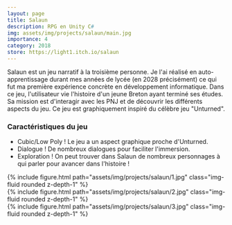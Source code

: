 ```yaml
---
layout: page
title: Salaun
description: RPG en Unity C#
img: assets/img/projects/salaun/main.jpg
importance: 4
category: 2018
store: https://light1.itch.io/salaun
---
```


Salaun est un jeu narratif à la troisième personne. Je l'ai réalisé en auto-apprentissage durant mes années de lycée (en 2028 précisément) ce qui fut ma première expérience concrète en développement informatique.
Dans ce jeu, l'utilisateur vie l'histoire d'un jeune Breton ayant terminé ses études.
Sa mission est d'interagir avec les PNJ et de découvrir les différents aspects du jeu.
Ce jeu est graphiquement inspiré du célèbre jeu "Unturned".

<h3> Caractéristiques du jeu</h3>

- Cubic/Low Poly ! Le jeu a un aspect graphique proche d'Unturned.
- Dialogue ! De nombreux dialogues pour faciliter l'immersion.
- Exploration ! On peut trouver dans Salaun de nombreux personnages à qui parler pour avancer dans l'histoire !

<div class="row">
    <div class="col-sm mt-3 mt-md-0">
        {% include figure.html path="assets/img/projects/salaun/1.jpg" class="img-fluid rounded z-depth-1" %}
    </div>
    <div class="col-sm mt-3 mt-md-0">
        {% include figure.html path="assets/img/projects/salaun/2.jpg" class="img-fluid rounded z-depth-1" %}
    </div>
    <div class="col-sm mt-3 mt-md-0">
        {% include figure.html path="assets/img/projects/salaun/3.jpg" class="img-fluid rounded z-depth-1" %}
    </div>
</div>
